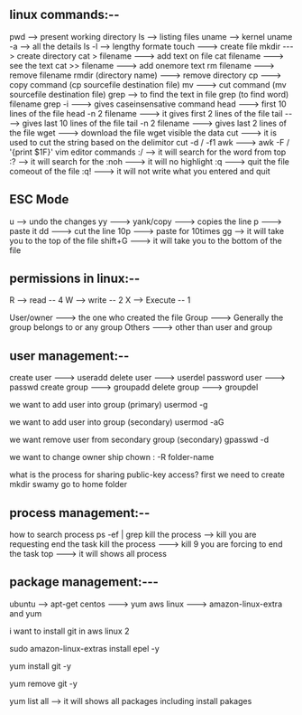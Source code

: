 linux commands:--
----------------------
pwd --> present working directory 
ls  --> listing files
uname --> kernel
uname -a --> all the details
ls -l --> lengthy formate
touch ---> create file 
mkdir ---> create directory 
cat > filename ---> add text on file
cat filename ---> see the text 
cat >> filename ---> add onemore text 
rm filename ---> remove filename
rmdir (directory name) ---> remove directory 
cp ---> copy command (cp sourcefile destination file)
mv ---> cut command (mv sourcefile destination file)
grep --> to find the text in file
grep (to find word) filename
grep -i ---> gives caseinsensative command
head ---> first 10 lines of the file
head -n 2 filename ---> it gives first 2 lines of the file
tail ----> gives last 10 lines of the file
tail -n 2 filename ---> gives last 2 lines of the file
wget ---> download the file
wget <url> visible the data 
cut ---> it is used to cut the string based on the delimitor
cut -d / -f1
awk ---> 
awk -F / '{print $1F}'
vim editor commands
:/<word-to-find> --> it will search for the word from top
:?<word-to-find> --> it will search for the 
:noh ---> it will no highlight
:q ---> quit the file comeout of the file
:q! ---> it will not write what you entered and quit

ESC Mode
--------------------
u --> undo the changes
yy ---> yank/copy ---> copies the line
p ---> paste it 
dd ---> cut the line 
10p ---> paste for 10times
gg --> it will take you to the top of the file
shift+G ---> it will take you to the bottom of the file

permissions in linux:--
--------------------------
R --> read -- 4
W --> write -- 2
X --> Execute -- 1

User/owner ---> the one who created the file
Group ---> Generally the group belongs to or any group 
Others ---> other than user and group

user management:--
----------------------------
create user ---> useradd <user-name>
delete user ---> userdel <user-name>
password user ---> passwd <user-name>
create group ---> groupadd <group-name>
delete group ---> groupdel <group-name>

we want to add user into group (primary)
usermod -g <group-name> <user-name>

we want to add user into group (secondary)
usermod -aG <group-name> <user-name>

we want remove user from secondary group (secondary)
gpasswd -d <user-name> <group-name>

we want to change owner ship 
chown <user-name>:<group-name> -R folder-name


what is the process for sharing public-key access?
first we need to create mkdir swamy
go to home folder 

process management:--
-----------------------------
how to search process ps -ef | grep <process-name>
kill the process --> kill <PID> you are requesting end the task
kill the process ---> kill 9 <PID> you are forcing to end the task
top ---> it will shows all process 

package management:---
----------------------------------
ubuntu --> apt-get
centos ---> yum
aws linux ---> amazon-linux-extra and yum 

i want to install git in aws linux 2

sudo amazon-linux-extras install epel -y

yum install git -y 

yum remove git -y 

yum list all --> it will shows all packages including install pakages




